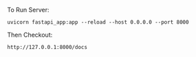 To Run Server:

    uvicorn fastapi_app:app --reload --host 0.0.0.0 --port 8000

Then Checkout: 

    http://127.0.0.1:8000/docs